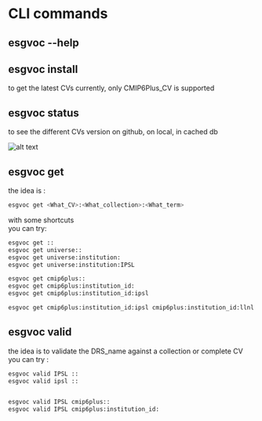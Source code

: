 # CLI commands

## esgvoc --help

## esgvoc install
to get the latest CVs
currently, only CMIP6Plus_CV is supported
## esgvoc status
to see the different CVs version on github, on local, in cached db

![alt text](status_install.png "example")
## esgvoc get
the idea is : 
```bash
esgvoc get <What_CV>:<What_collection>:<What_term>

```
with some shortcuts   
you can try:
```bash
esgvoc get ::
esgvoc get universe::
esgvoc get universe:institution:
esgvoc get universe:institution:IPSL

esgvoc get cmip6plus::
esgvoc get cmip6plus:institution_id:
esgvoc get cmip6plus:institution_id:ipsl

esgvoc get cmip6plus:institution_id:ipsl cmip6plus:institution_id:llnl

```

## esgvoc valid

the idea is to validate the DRS_name against a collection or complete CV    
you can try : 

```bash
esgvoc valid IPSL ::
esgvoc valid ipsl ::


esgvoc valid IPSL cmip6plus::
esgvoc valid IPSL cmip6plus:institution_id:

```